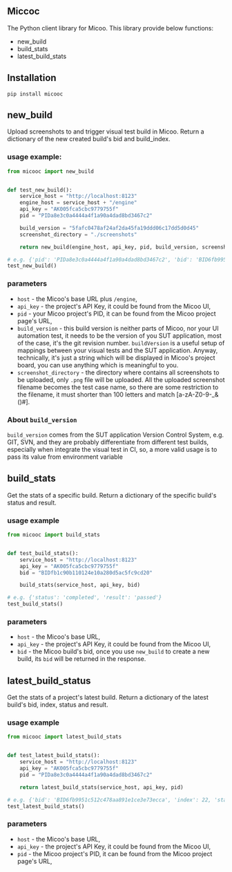 Miccoc
---
The Python client library for Micoo. This library provide below functions:

- new_build
- build_stats
- latest_build_stats

## Installation
```commandline
pip install micooc
```

## new_build
Upload screenshots to and trigger visual test build in Micoo.
Return a dictionary of the new created build's bid and build_index.

### usage example:
```python
from micooc import new_build


def test_new_build():
    service_host = "http://localhost:8123"
    engine_host = service_host + "/engine"
    api_key = "AK005fca5cbc9779755f"
    pid = "PIDa8e3c0a4444a4f1a90a4dad8bd3467c2"

    build_version = "5fafc0478af24af2da45fa19ddd06c17dd5d0d45"
    screenshot_directory = "./screenshots"

    return new_build(engine_host, api_key, pid, build_version, screenshot_directory)

# e.g. {'pid': 'PIDa8e3c0a4444a4f1a90a4dad8bd3467c2', 'bid': 'BID6fb9951c512c478aa891e1ce3e73ecca', 'build_index': 22}
test_new_build() 
```

### parameters
* `host` - the Micoo's base URL plus `/engine`,
* `api_key` - the project's API Key, it could be found from the Micoo UI,
* `pid` - your Micoo project's PID, it can be found from the Micoo project page's URL,
* `build_version` - this build version is neither parts of Micoo, nor your UI automation test, it needs to be the version of you SUT application, most of the case, it's the git revision number. `buildVersion` is a useful setup of mappings between your visual tests and the SUT application. Anyway, technically, it's just a string which will be displayed in Micoo's project board, you can use anything which is meaningful to you.
* `screenshot_directory` - the directory where contains all screenshots to be uploaded, only `.png` file will be uploaded. All the uploaded screenshot filename becomes the test case name, so there are some restriction to the filename, it must shorter than 100 letters and match [a-zA-Z0-9-_&()#].

### About `build_version`
`build_version` comes from the SUT application Version Control System, e.g. GIT, SVN, and they are probably differentiate from different test builds, especially when integrate the visual test in CI, so, a more valid usage is to pass its value from environment variable

## build_stats
Get the stats of a specific build.
Return a dictionary of the specific build's status and result.

### usage example

```python
from micooc import build_stats


def test_build_stats():
    service_host = "http://localhost:8123"
    api_key = "AK005fca5cbc9779755f"
    bid = "BIDfb1c90b110124e10a280d5ac5fc9cd20"

    build_stats(service_host, api_key, bid)

# e.g. {'status': 'completed', 'result': 'passed'}
test_build_stats()
```

### parameters

* `host` - the Micoo's base URL,
* `api_key` - the project's API Key, it could be found from the Micoo UI,  
* `bid` - the Micoo build's bid, once you use `new_build` to create a new build, its `bid` will be returned in the response.


## latest_build_status
Get the stats of a project's latest build.
Return a dictionary of the latest build's bid, index, status and result.

### usage example

```python
from micooc import latest_build_stats


def test_latest_build_stats():
    service_host = "http://localhost:8123"
    api_key = "AK005fca5cbc9779755f"
    pid = "PIDa8e3c0a4444a4f1a90a4dad8bd3467c2"

    return latest_build_stats(service_host, api_key, pid)

# e.g. {'bid': 'BID6fb9951c512c478aa891e1ce3e73ecca', 'index': 22, 'status': 'processing', 'result': 'undetermined'}
test_latest_build_stats()
```
### parameters

* `host` - the Micoo's base URL,
* `api_key` - the project's API Key, it could be found from the Micoo UI,  
* `pid` - the Micoo project's PID, it can be found from the Micoo project page's URL,
